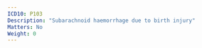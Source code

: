 ```yaml
---
ICD10: P103
Description: "Subarachnoid haemorrhage due to birth injury"
Matters: No
Weight: 0
---
```

